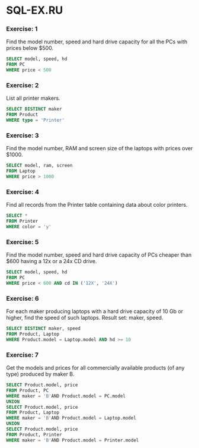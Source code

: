 # SQL-EX.RU
### Exercise: 1 
Find the model number, speed and hard drive capacity for all the PCs with prices below $500.
```SQL
SELECT model, speed, hd
FROM PC
WHERE price < 500
```

### Exercise: 2
List all printer makers. 
```SQL
SELECT DISTINCT maker
FROM Product 
WHERE type = 'Printer'
```

### Exercise: 3
Find the model number, RAM and screen size of the laptops with prices over $1000.
```SQL
SELECT model, ram, screen
FROM Laptop
WHERE price > 1000
```

### Exercise: 4
Find all records from the Printer table containing data about color printers.
```SQL
SELECT *
FROM Printer
WHERE color = 'y'   
```

### Exercise: 5
Find the model number, speed and hard drive capacity of PCs cheaper than $600 having a 12x or a 24x CD drive.
```SQL
SELECT model, speed, hd
FROM PC 
WHERE price < 600 AND cd IN ('12X', '24X')
```

### Exercise: 6
For each maker producing laptops with a hard drive capacity of 10 Gb or higher, find the speed of such laptops. Result set: maker, speed.
```SQL
SELECT DISTINCT maker, speed
FROM Product, Laptop
WHERE Product.model = Laptop.model AND hd >= 10
```

### Exercise: 7
Get the models and prices for all commercially available products (of any type) produced by maker B.
```SQL
SELECT Product.model, price
FROM Product, PC
WHERE maker = 'B'AND Product.model = PC.model
UNION
SELECT Product.model, price
FROM Product, Laptop
WHERE maker = 'B'AND Product.model = Laptop.model
UNION
SELECT Product.model, price
FROM Product, Printer
WHERE maker = 'B'AND Product.model = Printer.model
```